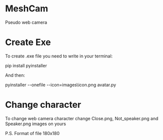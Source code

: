# MeshCam
Pseudo web camera

# Create Exe
To create .exe file you need to write in your terminal:

pip install pyinstaller

And then:

pyinstaller --onefile --icon=images\icon.png  avatar.py

# Change character
To change web camera character change Close.png, Not_speaker.png and Speaker.png images on yours

P.S. Format of file 180x180
